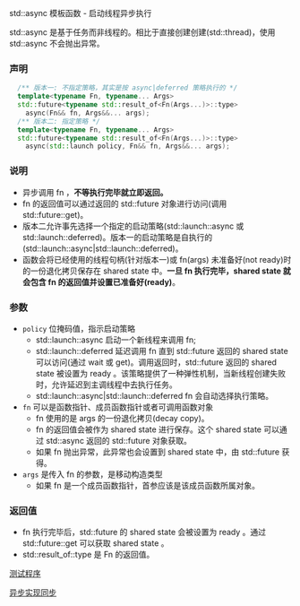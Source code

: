 
std::async 模板函数 - 启动线程异步执行

std::async 是基于任务而非线程的。相比于直接创建创建(std::thread)，使用 std::async 不会抛出异常。

### 声明

```c++
  /** 版本一: 不指定策略，其实是按 async|deferred 策略执行的 */
  template<typename Fn, typename... Args>
  std::future<typename std::result_of<Fn(Args...)>::type>
    async(Fn&& fn, Args&&... args);
  /** 版本二: 指定策略 */
  template<typename Fn, typename... Args>
  std::future<typename std::result_of<Fn(Args...)>::type>
    async(std::launch policy, Fn&& fn, Args&&... args);
```

### 说明

- 异步调用 fn ，**不等执行完毕就立即返回。**
- fn 的返回值可以通过返回的 std::future 对象进行访问(调用 std::future::get)。
- 版本二允许事先选择一个指定的启动策略(std::launch::async 或 std::launch::deferred)。版本一的启动策略是自执行的(std::launch::async|std::launch::deferred)。
- 函数会将已经使用的线程句柄(针对版本一)或 fn(args) 未准备好(not ready)时的一份退化拷贝保存在 shared state 中。**一旦 fn 执行完毕，shared state 就会包含 fn 的返回值并设置已准备好(ready)**。

### 参数

- `policy` 位掩码值，指示启动策略
  - std::launch::async    启动一个新线程来调用 fn;
  - std::launch::deferred 延迟调用 fn 直到 std::future 返回的 shared state 可以访问(通过 wait 或 get)。调用返回时，std::future 返回的 shared state 被设置为 ready 。该策略提供了一种弹性机制，当新线程创建失败时，允许延迟到主调线程中去执行任务。
  - std::launch::async|std::launch::deferred  fn 会自动选择执行策略。
- `fn` 可以是函数指针、成员函数指针或者可调用函数对象
  - fn 使用的是 args 的一份退化拷贝(decay copy)。
  - fn 的返回值会被作为 shared state 进行保存。这个 shared state 可以通过 std::async 返回的 std::future 对象获取。
  - 如果 fn 抛出异常，此异常也会设置到 shared state 中，由 std::future 获得。
- `args` 是传入 fn 的参数，是移动构造类型
  - 如果 fn 是一个成员函数指针，首参应该是该成员函数所属对象。

### 返回值

- fn 执行完毕后，std::future 的 shared state 会被设置为 ready 。通过 std::future::get 可以获取 shared state 。
- std::result_of::type 是 Fn 的返回值。


[测试程序](t/01_async.cpp)

[异步实现同步](t/01_async2sync.cpp)
